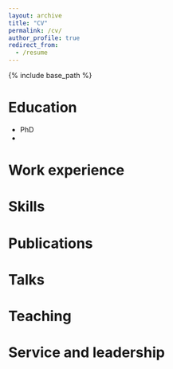 ```yaml
---
layout: archive
title: "CV"
permalink: /cv/
author_profile: true
redirect_from:
  - /resume
---
```


{% include base_path %}

Education
======
* PhD
* 
Work experience
======

  
Skills
======


Publications
======

  
Talks
======

  
Teaching
======

Service and leadership
======
